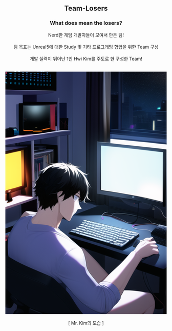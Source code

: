 <h2 align="center"> Team-Losers </h2>
</div>

<h3 align="center"> What does mean the losers? </h3> 


<div align="center">
  Nerd한 게임 개발자들이 모여서 만든 팀!<br><br>
  팀 목표는 Unreal5에 대한 Study 및 기타 프로그래밍 협업을 위한 Team 구성 <br><br>
  개발 실력이 뛰어난 1인 Hwi Kim를 주도로 한 구성한 Team! <br><br>
</div>

</div>

<div align="center">

![Team-Losers](https://github.com/Team-Losers/.github/blob/main/Team-Losers.png)

[ Mr. Kim의 모습 ]

</div>
